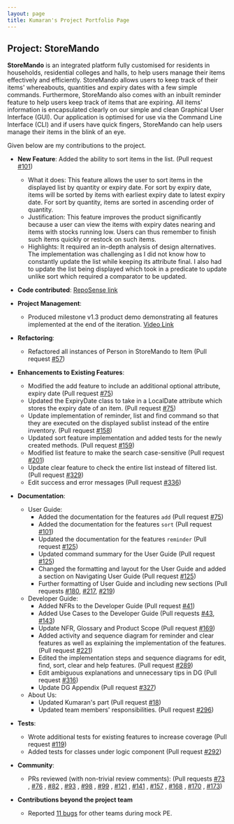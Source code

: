 ```yaml
---
layout: page 
title: Kumaran's Project Portfolio Page
---
```


## Project: StoreMando

**StoreMando** is an integrated platform fully customised for residents in households, residential colleges and halls,
to help users manage their items effectively and efficiently. StoreMando allows users to keep track of their items'
whereabouts, quantities and expiry dates with a few simple commands. Furthermore, StoreMando also comes with an inbuilt
reminder feature to help users keep track of items that are expiring. All items' information is encapsulated clearly on
our simple and clean Graphical User Interface (GUI). Our application is optimised for use via the Command Line
Interface (CLI) and if users have quick fingers, StoreMando can help users manage their items in the blink of an eye.

Given below are my contributions to the project.

* **New Feature**: Added the ability to sort items in the list.
  (Pull request [\#101](https://github.com/AY2021S2-CS2103T-W10-2/tp/pull/101))
    * What it does: This feature allows the user to sort items in the displayed list by quantity or expiry date. For
      sort by expiry date, items will be sorted by items with earliest expiry date to latest expiry date. For sort by
      quantity, items are sorted in ascending order of quantity.
    * Justification: This feature improves the product significantly because a user can view the items with expiry dates
      nearing and items with stocks running low. Users can thus remember to finish such items quickly or restock on such
      items.
    * Highlights: It required an in-depth analysis of design alternatives. The implementation was challenging as I did
      not know how to constantly update the list while keeping its attribute final. I also had to update the list being
      displayed which took in a predicate to update unlike sort which required a comparator to be updated.
      
* **Code
  contributed**: [RepoSense link](https://nus-cs2103-ay2021s2.github.io/tp-dashboard/?search=&sort=groupTitle&sortWithin=title&since=2021-02-19&timeframe=commit&mergegroup=&groupSelect=groupByRepos&breakdown=false&tabOpen=true&tabType=authorship&zFR=false&tabAuthor=kumsssss&tabRepo=AY2021S2-CS2103T-W10-2%2Ftp%5Bmaster%5D&authorshipIsMergeGroup=false&authorshipFileTypes=docs~functional-code~test-code&authorshipIsBinaryFileTypeChecked=false)

* **Project Management**:
    * Produced milestone v1.3 product demo demonstrating all features implemented at the end of the
      iteration. [Video Link](https://youtu.be/ci2me0pkEsY)

* **Refactoring**:
    * Refactored all instances of Person in StoreMando to Item
      (Pull request [\#57](https://github.com/AY2021S2-CS2103T-W10-2/tp/pull/57))

* **Enhancements to Existing Features**:
    * Modified the add feature to include an additional optional attribute, expiry date
      (Pull request [\#75](https://github.com/AY2021S2-CS2103T-W10-2/tp/pull/75))
    * Updated the ExpiryDate class to take in a LocalDate attribute which stores the expiry date of an item.
      (Pull request [\#75](https://github.com/AY2021S2-CS2103T-W10-2/tp/pull/75))
    * Update implementation of reminder, list and find command so that they are executed on the displayed sublist
      instead of the entire inventory. 
      (Pull request [\#158](https://github.com/AY2021S2-CS2103T-W10-2/tp/pull/158))
    * Updated sort feature implementation and added tests for the newly created
      methods. (Pull request [\#159](https://github.com/AY2021S2-CS2103T-W10-2/tp/pull/159))
    * Modified list feature to make the search
      case-sensitive (Pull request [\#201](https://github.com/AY2021S2-CS2103T-W10-2/tp/pull/201))
    * Update clear feature to check the entire list instead of filtered list. (Pull request [\#329](https://github.com/AY2021S2-CS2103T-W10-2/tp/pull/329))  
    * Edit success and error messages (Pull request [\#336](https://github.com/AY2021S2-CS2103T-W10-2/tp/pull/336)) 

* **Documentation**:
    * User Guide:
        * Added the documentation for the features `add` (Pull request [\#75](https://github.com/AY2021S2-CS2103T-W10-2/tp/pull/75))
        * Added the documentation for the features `sort` (Pull request [\#101](https://github.com/AY2021S2-CS2103T-W10-2/tp/pull/101))
        * Updated the documentation for the features `reminder`
          (Pull request [\#125](https://github.com/AY2021S2-CS2103T-W10-2/tp/pull/125))
        * Updated command summary for the User Guide (Pull request [\#125](https://github.com/AY2021S2-CS2103T-W10-2/tp/pull/125))
        * Changed the formatting and layout for the User Guide and added a section on Navigating User Guide
          (Pull request [\#125](https://github.com/AY2021S2-CS2103T-W10-2/tp/pull/125))
        * Further formatting of User Guide and including new sections (Pull
          requests [\#180](https://github.com/AY2021S2-CS2103T-W10-2/tp/pull/180),
          [\#217](https://github.com/AY2021S2-CS2103T-W10-2/tp/pull/217),
          [\#219](https://github.com/AY2021S2-CS2103T-W10-2/tp/pull/219))
    * Developer Guide:
        * Added NFRs to the Developer Guide (Pull request [\#41](https://github.com/AY2021S2-CS2103T-W10-2/tp/pull/41))
        * Added Use Cases to the Developer Guide
          (Pull requests [\#43](https://github.com/AY2021S2-CS2103T-W10-2/tp/pull/43),
          [\#143](https://github.com/AY2021S2-CS2103T-W10-2/tp/pull/143))
        * Update NFR, Glossary and Product Scope (Pull request [\#169](https://github.com/AY2021S2-CS2103T-W10-2/tp/pull/169))
        * Added activity and sequence diagram for reminder and clear features as well as 
          explaining the implementation of the features. (Pull request [\#221](https://github.com/AY2021S2-CS2103T-W10-2/tp/pull/221))
        * Edited the implementation steps and sequence diagrams for edit, find, sort, clear 
          and help features. (Pull request [\#289](https://github.com/AY2021S2-CS2103T-W10-2/tp/pull/289))
        * Edit ambiguous explanations and unnecessary tips in DG (Pull request [\#316](https://github.com/AY2021S2-CS2103T-W10-2/tp/pull/316))  
        * Update DG Appendix (Pull request [\#327](https://github.com/AY2021S2-CS2103T-W10-2/tp/pull/327))
    * About Us:
        * Updated Kumaran's part (Pull request [\#18](https://github.com/AY2021S2-CS2103T-W10-2/tp/pull/18))
        * Updated team members' responsibilities. (Pull request [\#296](https://github.com/AY2021S2-CS2103T-W10-2/tp/pull/296))

* **Tests**:
    * Wrote additional tests for existing features to increase coverage
      (Pull request [\#119](https://github.com/AY2021S2-CS2103T-W10-2/tp/pull/119))
    * Added tests for classes under logic component (Pull request [\#292](https://github.com/AY2021S2-CS2103T-W10-2/tp/pull/292))

* **Community**:
    * PRs reviewed (with non-trivial review comments): (Pull requests
      [\#73](https://github.com/AY2021S2-CS2103T-W10-2/tp/pull/73)
      , [\#76](https://github.com/AY2021S2-CS2103T-W10-2/tp/pull/76)
      , [\#82](https://github.com/AY2021S2-CS2103T-W10-2/tp/pull/82)
      , [\#93](https://github.com/AY2021S2-CS2103T-W10-2/tp/pull/93)
      , [\#98](https://github.com/AY2021S2-CS2103T-W10-2/tp/pull/98)
      , [\#99](https://github.com/AY2021S2-CS2103T-W10-2/tp/pull/99)
      , [\#121](https://github.com/AY2021S2-CS2103T-W10-2/tp/pull/121)
      , [\#141](https://github.com/AY2021S2-CS2103T-W10-2/tp/pull/141)
      , [\#157](https://github.com/AY2021S2-CS2103T-W10-2/tp/pull/157)
      , [\#168](https://github.com/AY2021S2-CS2103T-W10-2/tp/pull/168)
      , [\#170](https://github.com/AY2021S2-CS2103T-W10-2/tp/pull/170)
      , [\#173](https://github.com/AY2021S2-CS2103T-W10-2/tp/pull/173))
* **Contributions beyond the project team**
    * Reported [11 bugs](https://github.com/kumsssss/ped/issues) for other teams during mock PE.
    
